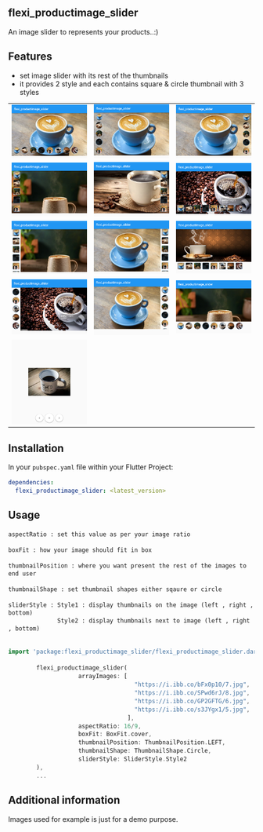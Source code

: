 ## flexi_productimage_slider

 An image slider to represents your products..:)

## Features

 - set image slider with its rest of the thumbnails 
 - it provides 2 style and each contains square & circle thumbnail with 3 styles

<table>
   <tr>
      <td>
         <img width="250px" src="https://raw.githubusercontent.com/Dharini17/flexi_productimage_slider/master/assets/1.png">
      </td>   
        <td>
         <img width="250px" src="https://raw.githubusercontent.com/Dharini17/flexi_productimage_slider/master/assets/2.png">
      </td> 
        <td>
         <img width="250px" src="https://raw.githubusercontent.com/Dharini17/flexi_productimage_slider/master/assets/3.png">
      </td> 
    </tr>
  <tr>
      <td>
         <img width="250px" src="https://raw.githubusercontent.com/Dharini17/flexi_productimage_slider/master/assets/4.png">
      </td>   
        <td>
         <img width="250px" src="https://raw.githubusercontent.com/Dharini17/flexi_productimage_slider/master/assets/5.png">
      </td> 
        <td>
         <img width="250px" src="https://raw.githubusercontent.com/Dharini17/flexi_productimage_slider/master/assets/6.png">
      </td> 
    </tr>
  <tr>
      <td>
         <img width="250px" src="https://raw.githubusercontent.com/Dharini17/flexi_productimage_slider/master/assets/7.png">
      </td>   
        <td>
         <img width="250px" src="https://raw.githubusercontent.com/Dharini17/flexi_productimage_slider/master/assets/8.png">
      </td> 
        <td>
         <img width="250px" src="https://raw.githubusercontent.com/Dharini17/flexi_productimage_slider/master/assets/9.png">
      </td> 
    </tr>
  <tr>
      <td>
         <img width="250px" src="https://raw.githubusercontent.com/Dharini17/flexi_productimage_slider/master/assets/10.png">
      </td>   
        <td>
         <img width="250px" src="https://raw.githubusercontent.com/Dharini17/flexi_productimage_slider/master/assets/11.png">
      </td> 
        <td>
         <img width="250px" src="https://raw.githubusercontent.com/Dharini17/flexi_productimage_slider/master/assets/12.png">
      </td> 
    </tr>
<tr>
      <td>
         <img width="250px" src="https://raw.githubusercontent.com/Dharini17/flexi_productimage_slider/master/assets/13.png">
      </td>          
    </tr>
</table>

## Installation

  In your `pubspec.yaml` file within your Flutter Project:

```yaml
dependencies:
  flexi_productimage_slider: <latest_version>
```

## Usage

    aspectRatio : set this value as per your image ratio
    
    boxFit : how your image should fit in box

    thumbnailPosition : where you want present the rest of the images to end user

    thumbnailShape : set thumbnail shapes either sqaure or circle

    sliderStyle : Style1 : display thumbnails on the image (left , right , bottom)
                  Style2 : display thumbnails next to image (left , right , bottom)

```dart

import 'package:flexi_productimage_slider/flexi_productimage_slider.dart';

        flexi_productimage_slider(
                    arrayImages: [
                                    "https://i.ibb.co/bFx0p10/7.jpg",
                                    "https://i.ibb.co/SPwd6rJ/8.jpg",
                                    "https://i.ibb.co/GP2GFTG/6.jpg",
                                    "https://i.ibb.co/s3JYgx1/5.jpg",
                                  ],
                    aspectRatio: 16/9,
                    boxFit: BoxFit.cover,
                    thumbnailPosition: ThumbnailPosition.LEFT,
                    thumbnailShape: ThumbnailShape.Circle,
                    sliderStyle: SliderStyle.Style2
        ),
        ...


```

## Additional information

Images used for example is just for a demo purpose.
